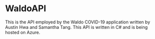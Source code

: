 # WaldoAPI
This is the API employed by the Waldo COVID-19 application written by Austin Hwa and Samantha Tang. This API is written in C# and is being hosted on Azure. 

